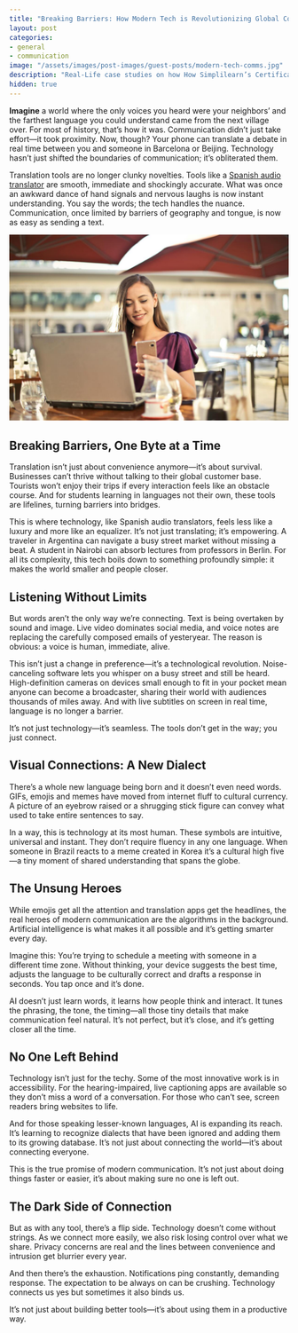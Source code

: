 ```yaml
---
title: "Breaking Barriers: How Modern Tech is Revolutionizing Global Communication"
layout: post
categories:
- general
- communication
image: "/assets/images/post-images/guest-posts/modern-tech-comms.jpg"
description: "Real-Life case studies on how How Simplilearn’s Certifications Are Transforming Careers"
hidden: true
---
```


**Imagine** a world where the only voices you heard were your neighbors’ and the farthest language you could understand came from the next village over. For most of history, that’s how it was. Communication didn’t just take effort—it took proximity. Now, though? Your phone can translate a debate in real time between you and someone in Barcelona or Beijing. Technology hasn’t just shifted the boundaries of communication; it’s obliterated them.

Translation tools are no longer clunky novelties. Tools like a [Spanish audio translator](https://www.happyscribe.com/translate-spanish-audio-to-english) are smooth, immediate and shockingly accurate. What was once an awkward dance of hand signals and nervous laughs is now instant understanding. You say the words; the tech handles the nuance. Communication, once limited by barriers of geography and tongue, is now as easy as sending a text.

![Image Source: pexels.com](/assets/images/post-images/guest-posts/modern-tech-comms.jpg)

## Breaking Barriers, One Byte at a Time

Translation isn’t just about convenience anymore—it’s about survival. Businesses can’t thrive without talking to their global customer base. Tourists won’t enjoy their trips if every interaction feels like an obstacle course. And for students learning in languages not their own, these tools are lifelines, turning barriers into bridges.

This is where technology, like Spanish audio translators, feels less like a luxury and more like an equalizer. It’s not just translating; it’s empowering. A traveler in Argentina can navigate a busy street market without missing a beat. A student in Nairobi can absorb lectures from professors in Berlin. For all its complexity, this tech boils down to something profoundly simple: it makes the world smaller and people closer.

## Listening Without Limits

But words aren’t the only way we’re connecting. Text is being overtaken by sound and image. Live video dominates social media, and voice notes are replacing the carefully composed emails of yesteryear. The reason is obvious: a voice is human, immediate, alive.

This isn’t just a change in preference—it’s a technological revolution. Noise-canceling software lets you whisper on a busy street and still be heard. High-definition cameras on devices small enough to fit in your pocket mean anyone can become a broadcaster, sharing their world with audiences thousands of miles away. And with live subtitles on screen in real time, language is no longer a barrier.

It’s not just technology—it’s seamless. The tools don’t get in the way; you just connect.

## Visual Connections: A New Dialect

There’s a whole new language being born and it doesn’t even need words. GIFs, emojis and memes have moved from internet fluff to cultural currency. A picture of an eyebrow raised or a shrugging stick figure can convey what used to take entire sentences to say.

In a way, this is technology at its most human. These symbols are intuitive, universal and instant. They don’t require fluency in any one language. When someone in Brazil reacts to a meme created in Korea it’s a cultural high five—a tiny moment of shared understanding that spans the globe.

## The Unsung Heroes

While emojis get all the attention and translation apps get the headlines, the real heroes of modern communication are the algorithms in the background. Artificial intelligence is what makes it all possible and it’s getting smarter every day.

Imagine this: You’re trying to schedule a meeting with someone in a different time zone. Without thinking, your device suggests the best time, adjusts the language to be culturally correct and drafts a response in seconds. You tap once and it’s done.

AI doesn’t just learn words, it learns how people think and interact. It tunes the phrasing, the tone, the timing—all those tiny details that make communication feel natural. It’s not perfect, but it’s close, and it’s getting closer all the time.

## No One Left Behind

Technology isn’t just for the techy. Some of the most innovative work is in accessibility. For the hearing-impaired, live captioning apps are available so they don’t miss a word of a conversation. For those who can’t see, screen readers bring websites to life.

And for those speaking lesser-known languages, AI is expanding its reach. It’s learning to recognize dialects that have been ignored and adding them to its growing database. It’s not just about connecting the world—it’s about connecting everyone.

This is the true promise of modern communication. It’s not just about doing things faster or easier, it’s about making sure no one is left out.


## The Dark Side of Connection

But as with any tool, there’s a flip side. Technology doesn’t come without strings. As we connect more easily, we also risk losing control over what we share. Privacy concerns are real and the lines between convenience and intrusion get blurrier every year.

And then there’s the exhaustion. Notifications ping constantly, demanding response. The expectation to be always on can be crushing. Technology connects us yes but sometimes it also binds us.

It’s not just about building better tools—it’s about using them in a productive way.